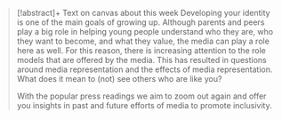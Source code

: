 

> [!abstract]+ Text on canvas about this week
> Developing your identity is one of the main goals of growing up. Although parents and peers play a big role in helping young people understand who they are, who they want to become, and what they value, the media can play a role here as well. For this reason, there is increasing attention to the role models that are offered by the media. This has resulted in questions around media representation and the effects of media representation. What does it mean to (not) see others who are like you?
> 
> With the popular press readings we aim to zoom out again and offer you insights in past and future efforts of media to promote inclusivity.

